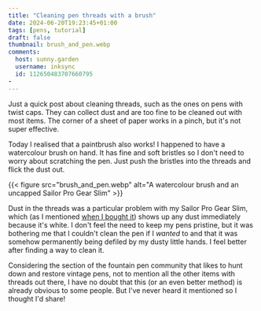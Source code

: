 ```yaml
---
title: "Cleaning pen threads with a brush"
date: 2024-06-20T19:23:45+01:00
tags: [pens, tutorial]
draft: false 
thumbnail: brush_and_pen.webp
comments:
  host: sunny.garden
  username: inksync
  id: 112650483707660795 
-
---
```



Just a quick post about cleaning threads, such as the ones on pens with twist caps. They can collect dust and are too fine to be cleaned out with most items. The corner of a sheet of paper works in a pinch, but it's not super effective.

Today I realised that a paintbrush also works! I happened to have a watercolour brush on hand. It has fine and soft bristles so I don't need to worry about scratching the pen. Just push the bristles into the threads and flick the dust out. 

{{< figure src="brush_and_pen.webp" alt="A watercolour brush and an uncapped Sailor Pro Gear Slim" >}}

Dust in the threads was a particular problem with my Sailor Pro Gear Slim, which (as I mentioned [when I bought it](blog/sailor-pgs-choice-and-impressions/)) shows up any dust immediately because it's white. I don't feel the need to keep my pens pristine, but it was bothering me that I couldn't clean the pen if I *wanted* to and that it was somehow permanently being defiled by my dusty little hands. I feel better after finding a way to clean it. 

Considering the section of the fountain pen community that likes to hunt down and restore vintage pens, not to mention all the other items with threads out there, I have no doubt that this (or an even better method) is already obvious to some people. But I've never heard it mentioned so I thought I'd share!
